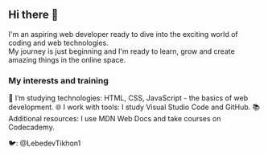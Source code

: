 ## Hi there 👋

I'm an aspiring web developer ready to dive into the exciting world of coding and web technologies.  
My journey is just beginning and I'm ready to learn, grow and create amazing things in the online space.

### My interests and training
🚀 I’m studying technologies: HTML, CSS, JavaScript - the basics of web development.
🌐 I work with tools: I study Visual Studio Code and GitHub.
📚 Additional resources: I use MDN Web Docs and take courses on Codecademy.

🐦: @LebedevTikhon1
